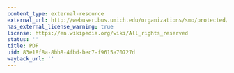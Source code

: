 ```yaml
---
content_type: external-resource
external_url: http://webuser.bus.umich.edu/organizations/smo/protected/resources/scully.pdf
has_external_license_warning: true
license: https://en.wikipedia.org/wiki/All_rights_reserved
status: ''
title: PDF
uid: 83e18f8a-8bb8-4fbd-bec7-f9615a70727d
wayback_url: ''
---
```

